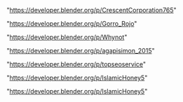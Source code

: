 "https://developer.blender.org/p/CrescentCorporation765"

"https://developer.blender.org/p/Gorro_Rojo"

"https://developer.blender.org/p/Whynot"

"https://developer.blender.org/p/agapisimon_2015"

"https://developer.blender.org/p/topseoservice"

"https://developer.blender.org/p/IslamicHoney5"

 
"https://developer.blender.org/p/IslamicHoney5"


 

